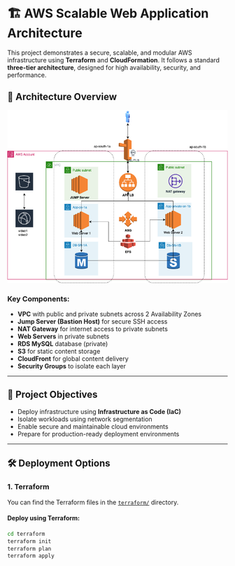# 🏗️ AWS Scalable Web Application Architecture

This project demonstrates a secure, scalable, and modular AWS infrastructure using **Terraform** and **CloudFormation**. It follows a standard **three-tier architecture**, designed for high availability, security, and performance.

## 📌 Architecture Overview

![AWS Architecture Diagram](./capstone.png)

### Key Components:
- **VPC** with public and private subnets across 2 Availability Zones
- **Jump Server (Bastion Host)** for secure SSH access
- **NAT Gateway** for internet access to private subnets
- **Web Servers** in private subnets
- **RDS MySQL** database (private)
- **S3** for static content storage
- **CloudFront** for global content delivery
- **Security Groups** to isolate each layer

---

## 🚀 Project Objectives

- Deploy infrastructure using **Infrastructure as Code (IaC)**
- Isolate workloads using network segmentation
- Enable secure and maintainable cloud environments
- Prepare for production-ready deployment environments

---

## 🛠️ Deployment Options

### 1. Terraform
You can find the Terraform files in the [`terraform/`](./terraform-courseproject) directory.

#### Deploy using Terraform:
```bash
cd terraform
terraform init
terraform plan
terraform apply

